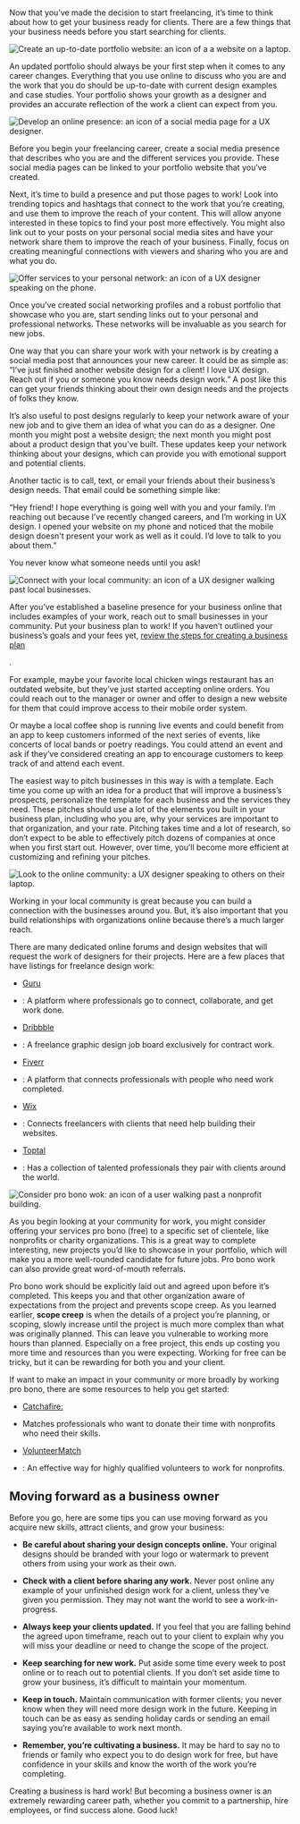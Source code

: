 # 

Now that you’ve made the decision to start freelancing, it’s time to think about how to get your business ready for clients. There are a few things that your business needs before you start searching for clients.  

![Create an up-to-date portfolio website: an icon of a a website on a laptop.](https://d3c33hcgiwev3.cloudfront.net/imageAssetProxy.v1/pG6YMOsbTC-umDDrG0wv6g_e997b2554eea4f9b81e8cc797428ac77_Screen-Shot-2021-02-22-at-4.30.41-PM.png?expiry=1744675200000&hmac=WFWD7u5tEq_LpR7DG783JoqSoJnasdQfcCMjkxGe7-E)

An updated portfolio should always be your first step when it comes to any career changes. Everything that you use online to discuss who you are and the work that you do should be up-to-date with current design examples and case studies. Your portfolio shows your growth as a designer and provides an accurate reflection of the work a client can expect from you. 

![Develop an online presence: an icon of a social media page for a UX designer.](https://d3c33hcgiwev3.cloudfront.net/imageAssetProxy.v1/W0UE45xGQO2FBOOcRhDtPg_ab4dcc04d2174654a1c86e58b069c10b_Screen-Shot-2021-02-22-at-4.30.47-PM.png?expiry=1744675200000&hmac=3bs7RsdGTqyTKKQ2AbNwZKKjXKAlBm_9k6ZxAoA8HtE)

Before you begin your freelancing career, create a social media presence that describes who you are and the different services you provide. These social media pages can be linked to your portfolio website that you’ve created.

Next, it’s time to build a presence and put those pages to work! Look into trending topics and hashtags that connect to the work that you’re creating, and use them to improve the reach of your content. This will allow anyone interested in these topics to find your post more effectively. You might also link out to your posts on your personal social media sites and have your network share them to improve the reach of your business. Finally, focus on creating meaningful connections with viewers and sharing who you are and what you do. 

![Offer services to your personal network: an icon of a UX designer speaking on the phone.](https://d3c33hcgiwev3.cloudfront.net/imageAssetProxy.v1/caRxPt8DRD2kcT7fA9Q96Q_bd7f481e6a8647c4852e014b24cdaea5_Screen-Shot-2021-02-22-at-4.30.52-PM.png?expiry=1744675200000&hmac=5I3OOP2X590XBE5krjzXLXtt_0ndjMeNs32on80y15s)

Once you’ve created social networking profiles and a robust portfolio that showcase who you are, start sending links out to your personal and professional networks. These networks will be invaluable as you search for new jobs. 

One way that you can share your work with your network is by creating a social media post that announces your new career. It could be as simple as: “I’ve just finished another website design for a client! I love UX design. Reach out if you or someone you know needs design work.” A post like this can get your friends thinking about their own design needs and the projects of folks they know. 

It’s also useful to post designs regularly to keep your network aware of your new job and to give them an idea of what you can do as a designer. One month you might post a website design; the next month you might post about a product design that you’ve built. These updates keep your network thinking about your designs, which can provide you with emotional support and potential clients. 

Another tactic is to call, text, or email your friends about their business’s design needs. That email could be something simple like: 

“Hey friend! I hope everything is going well with you and your family. I’m reaching out because I’ve recently changed careers, and I’m working in UX design. I opened your website on my phone and noticed that the mobile design doesn't present your work as well as it could. I’d love to talk to you about them.” 

You never know what someone needs until you ask! 

![Connect with your local community: an icon of a UX designer walking past local businesses.](https://d3c33hcgiwev3.cloudfront.net/imageAssetProxy.v1/LGZcgNeHT0mmXIDXh29JlQ_2a6ad7c4129f4077a3be5ca45042063a_Screen-Shot-2021-02-22-at-4.31.54-PM.png?expiry=1744675200000&hmac=3biJzl0o4ivYL7pyRYBhWLbJwMBIpWgU1NVNBm515Ww)

After you’ve established a baseline presence for your business online that includes examples of your work, reach out to small businesses in your community. Put your business plan to work! If you haven’t outlined your business’s goals and your fees yet, [review the steps for creating a business plan](https://www.coursera.org/learn/ux-design-jobs/supplement/qQc5U/learn-more-about-business-plans)

.

For example, maybe your favorite local chicken wings restaurant has an outdated website, but they’ve just started accepting online orders. You could reach out to the manager or owner and offer to design a new website for them that could improve access to their mobile order system. 

Or maybe a local coffee shop is running live events and could benefit from an app to keep customers informed of the next series of events, like concerts of local bands or poetry readings. You could attend an event and ask if they’ve considered creating an app to encourage customers to keep track of and attend each event. 

The easiest way to pitch businesses in this way is with a template. Each time you come up with an idea for a product that will improve a business’s prospects, personalize the template for each business and the services they need. These pitches should use a lot of the elements you built in your business plan, including who you are, why your services are important to that organization, and your rate. Pitching takes time and a lot of research, so don’t expect to be able to effectively pitch dozens of companies at once when you first start out. However, over time, you’ll become more efficient at customizing and refining your pitches.

![Look to the online community: a UX designer speaking to others on their laptop.](https://d3c33hcgiwev3.cloudfront.net/imageAssetProxy.v1/Xp8CyT8bTT-fAsk_Gy0_eA_bafff35d9b504ebfb3534982894f7497_Screen-Shot-2021-02-22-at-4.31.59-PM.png?expiry=1744675200000&hmac=T8vNV3uJzg9jaGNZfvg1tmfQJSIjIJCAiNaTjViNy4Y)

Working in your local community is great because you can build a connection with the businesses around you. But, it’s also important that you build relationships with organizations online because there’s a much larger reach.

There are many dedicated online forums and design websites that will request the work of designers for their projects. Here are a few places that have listings for freelance design work: 

- [Guru](https://www.guru.com/)
    

- : A platform where professionals go to connect, collaborate, and get work done. 
    
- [Dribbble](https://dribbble.com/freelance-jobs)
    
- : A freelance graphic design job board exclusively for contract work.
    
- [Fiverr](https://www.fiverr.com/start_selling)
    
- : A platform that connects professionals with people who need work completed.
    
- [Wix](https://www.wix.com/marketplace)
    
- : Connects freelancers with clients that need help building their websites.
    
- [Toptal](https://www.toptal.com/talent/apply)
    

- : Has a collection of talented professionals they pair with clients around the world.
    

![Consider pro bono wok: an icon of a user walking past a nonprofit building.](https://d3c33hcgiwev3.cloudfront.net/imageAssetProxy.v1/NdDHnP3nRvKQx5z957bykA_09f59998e7db4deba07e5d5febcefecb_Screen-Shot-2021-02-22-at-4.32.04-PM.png?expiry=1744675200000&hmac=QfoY4hhmTq215kGv5t71MSqwiYaSd8I6gg-3b1cx0Z0)

As you begin looking at your community for work, you might consider offering your services pro bono (free) to a specific set of clientele, like nonprofits or charity organizations. This is a great way to complete interesting, new projects you’d like to showcase in your portfolio, which will make you a more well-rounded candidate for future jobs. Pro bono work can also provide great word-of-mouth referrals. 

Pro bono work should be explicitly laid out and agreed upon before it’s completed. This keeps you and that other organization aware of expectations from the project and prevents scope creep. As you learned earlier, **scope creep** is when the details of a project you’re planning, or scoping, slowly increase until the project is much more complex than what was originally planned. This can leave you vulnerable to working more hours than planned. Especially on a free project, this ends up costing you more time and resources than you were expecting. Working for free can be tricky, but it can be rewarding for both you and your client.

If want to make an impact in your community or more broadly by working pro bono, there are some resources to help you get started:

- [Catchafire:](https://www.catchafire.org/)
    

- Matches professionals who want to donate their time with nonprofits who need their skills.
    
- [VolunteerMatch](http://www.volunteermatch.com/)
    

- : An effective way for highly qualified volunteers to work for nonprofits.
    

## Moving forward as a business owner

Before you go, here are some tips you can use moving forward as you acquire new skills, attract clients, and grow your business:

- **Be careful about sharing your design concepts online.** Your original designs should be branded with your logo or watermark to prevent others from using your work as their own. 
    
- **Check with a client before sharing any work.** Never post online any example of your unfinished design work for a client, unless they’ve given you permission. They may not want the world to see a work-in-progress.
    
- **Always keep your clients updated.** If you feel that you are falling behind the agreed upon timeframe, reach out to your client to explain why you will miss your deadline or need to change the scope of the project.
    
- **Keep searching for new work.** Put aside some time every week to post online or to reach out to potential clients. If you don’t set aside time to grow your business, it’s difficult to maintain your momentum.
    
- **Keep in touch.** Maintain communication with former clients; you never know when they will need more design work in the future. Keeping in touch can be as easy as sending holiday cards or sending an email saying you’re available to work next month.
    
- **Remember, you’re cultivating a business.** It may be hard to say no to friends or family who expect you to do design work for free, but have confidence in your skills and know the worth of the work you’re completing. 
    

Creating a business is hard work! But becoming a business owner is an extremely rewarding career path, whether you commit to a partnership, hire employees, or find success alone. Good luck!